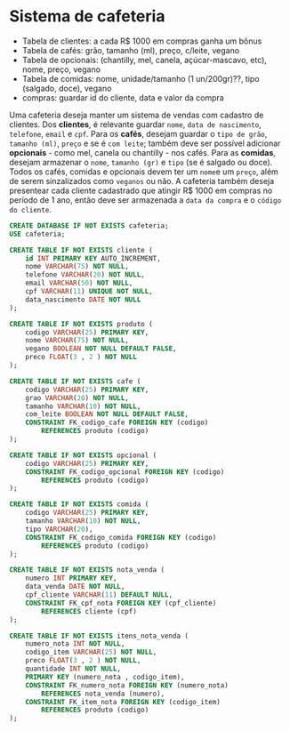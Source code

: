 # Sistema de cafeteria

- Tabela de clientes: a cada R$ 1000 em compras ganha um bônus
- Tabela de cafés: grão, tamanho (ml), preço, c/leite, vegano
- Tabela de opcionais: (chantilly, mel, canela, açúcar-mascavo, etc), nome, preço, vegano
- Tabela de comidas: nome, unidade/tamanho (1 un/200gr)??, tipo (salgado, doce), vegano
- compras: guardar id do cliente, data e valor da compra

Uma cafeteria deseja manter um sistema de vendas com cadastro de clientes. Dos **clientes**, é relevante guardar `nome`, `data de nascimento`, `telefone`, `email` e `cpf`. Para os **cafés**, desejam guardar o `tipo de grão`, `tamanho (ml)`, `preço` e se é `com leite`; também deve ser possível adicionar **opcionais** - como mel, canela ou chantilly - nos cafés. Para as **comidas**, desejam armazenar o `nome`, `tamanho (gr)` e `tipo` (se é salgado ou doce). Todos os cafés, comidas e opcionais devem ter um `nome`e um `preço`, além de serem sinzalizados como `veganos` ou não.
A cafeteria também deseja presentear cada cliente cadastrado que atingir R$ 1000 em compras no período de 1 ano, então deve ser armazenada a `data da compra` e o `código do cliente`.

```sql
CREATE DATABASE IF NOT EXISTS cafeteria;
USE cafeteria;

CREATE TABLE IF NOT EXISTS cliente (
    id INT PRIMARY KEY AUTO_INCREMENT,
    nome VARCHAR(75) NOT NULL,
    telefone VARCHAR(20) NOT NULL,
    email VARCHAR(50) NOT NULL,
    cpf VARCHAR(11) UNIQUE NOT NULL,
    data_nascimento DATE NOT NULL
);

CREATE TABLE IF NOT EXISTS produto (
    codigo VARCHAR(25) PRIMARY KEY,
    nome VARCHAR(75) NOT NULL,
    vegano BOOLEAN NOT NULL DEFAULT FALSE,
    preco FLOAT(3 , 2 ) NOT NULL
);

CREATE TABLE IF NOT EXISTS cafe (
    codigo VARCHAR(25) PRIMARY KEY,
    grao VARCHAR(20) NOT NULL,
    tamanho VARCHAR(10) NOT NULL,
    com_leite BOOLEAN NOT NULL DEFAULT FALSE,
    CONSTRAINT FK_codigo_cafe FOREIGN KEY (codigo)
        REFERENCES produto (codigo)
);

CREATE TABLE IF NOT EXISTS opcional (
    codigo VARCHAR(25) PRIMARY KEY,
    CONSTRAINT FK_codigo_opcional FOREIGN KEY (codigo)
        REFERENCES produto (codigo)
);

CREATE TABLE IF NOT EXISTS comida (
    codigo VARCHAR(25) PRIMARY KEY,
    tamanho VARCHAR(10) NOT NULL,
    tipo VARCHAR(20),
    CONSTRAINT FK_codigo_comida FOREIGN KEY (codigo)
        REFERENCES produto (codigo)
);

CREATE TABLE IF NOT EXISTS nota_venda (
    numero INT PRIMARY KEY,
    data_venda DATE NOT NULL,
    cpf_cliente VARCHAR(11) DEFAULT NULL,
    CONSTRAINT FK_cpf_nota FOREIGN KEY (cpf_cliente)
        REFERENCES cliente (cpf)
);

CREATE TABLE IF NOT EXISTS itens_nota_venda (
    numero_nota INT NOT NULL,
    codigo_item VARCHAR(25) NOT NULL,
    preco FLOAT(3 , 2 ) NOT NULL,
    quantidade INT NOT NULL,
    PRIMARY KEY (numero_nota , codigo_item),
    CONSTRAINT FK_numero_nota FOREIGN KEY (numero_nota)
        REFERENCES nota_venda (numero),
    CONSTRAINT FK_item_nota FOREIGN KEY (codigo_item)
        REFERENCES produto (codigo)
);
```
